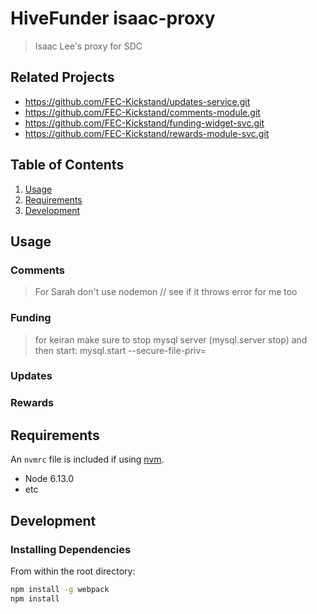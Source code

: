 # HiveFunder isaac-proxy

> Isaac Lee's proxy for SDC

## Related Projects

  - https://github.com/FEC-Kickstand/updates-service.git
  - https://github.com/FEC-Kickstand/comments-module.git
  - https://github.com/FEC-Kickstand/funding-widget-svc.git
  - https://github.com/FEC-Kickstand/rewards-module-svc.git

## Table of Contents

1. [Usage](#Usage)
1. [Requirements](#requirements)
1. [Development](#development)

## Usage

### Comments

> For Sarah don't use nodemon // see if it throws error for me too

### Funding
> for keiran make sure to stop mysql server (mysql.server stop) and then start:
> mysql.start --secure-file-priv=

### Updates

### Rewards


## Requirements

An `nvmrc` file is included if using [nvm](https://github.com/creationix/nvm).

- Node 6.13.0
- etc

## Development

### Installing Dependencies

From within the root directory:

```sh
npm install -g webpack
npm install
```

